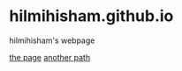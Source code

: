 # hilmihisham.github.io
hilmihisham's webpage

[the page](https://hilmihisham.github.io/)
[another path](hilmihisham.com)